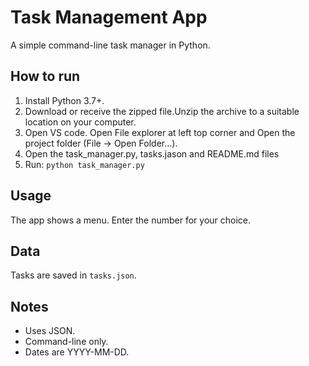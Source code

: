 # Task Management App
A simple command-line task manager in Python.
## How to run
1. Install Python 3.7+.
2. Download or receive the zipped file.Unzip the archive to a suitable location on your computer.
3. Open VS code. Open File explorer at left top corner and Open the project folder (File -> Open Folder...).
4. Open the task_manager.py, tasks.jason and README.md files 
5. Run: `python task_manager.py`
## Usage

The app shows a menu. Enter the number for your choice.

## Data

Tasks are saved in `tasks.json`.

## Notes

* Uses JSON.
* Command-line only.
* Dates are YYYY-MM-DD.
